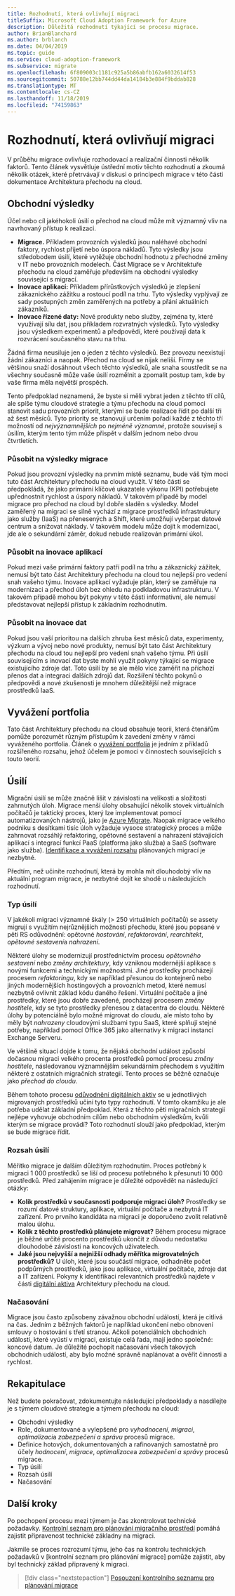 ```yaml
---
title: Rozhodnutí, která ovlivňují migraci
titleSuffix: Microsoft Cloud Adoption Framework for Azure
description: Důležitá rozhodnutí týkající se procesu migrace.
author: BrianBlanchard
ms.author: brblanch
ms.date: 04/04/2019
ms.topic: guide
ms.service: cloud-adoption-framework
ms.subservice: migrate
ms.openlocfilehash: 6f809003c1181c925a5b86abfb162a6032614f53
ms.sourcegitcommit: 50788e12bb744dd44da14184b3e884f9bddab828
ms.translationtype: MT
ms.contentlocale: cs-CZ
ms.lasthandoff: 11/18/2019
ms.locfileid: "74159863"
---
```

# <a name="decisions-that-affect-migration"></a>Rozhodnutí, která ovlivňují migraci

V průběhu migrace ovlivňuje rozhodovací a realizační činnosti několik faktorů. Tento článek vysvětluje ústřední motiv těchto rozhodnutí a zkoumá několik otázek, které přetrvávají v diskusi o principech migrace v této části dokumentace Architektura přechodu na cloud.

## <a name="business-outcomes"></a>Obchodní výsledky

Účel nebo cíl jakéhokoli úsilí o přechod na cloud může mít významný vliv na navrhovaný přístup k realizaci.

- **Migrace.** Příkladem provozních výsledků jsou naléhavé obchodní faktory, rychlost přijetí nebo úspora nákladů. Tyto výsledky jsou středobodem úsilí, které vytěžuje obchodní hodnotu z přechodné změny v IT nebo provozních modelech. Část Migrace se v Architektuře přechodu na cloud zaměřuje především na obchodní výsledky související s migrací.
- **Inovace aplikací:** Příkladem přírůstkových výsledků je zlepšení zákaznického zážitku a rostoucí podíl na trhu. Tyto výsledky vyplývají ze sady postupných změn zaměřených na potřeby a přání aktuálních zákazníků.
- **Inovace řízené daty:** Nové produkty nebo služby, zejména ty, které využívají sílu dat, jsou příkladem rozvratných výsledků. Tyto výsledky jsou výsledkem experimentů a předpovědí, které používají data k rozvrácení současného stavu na trhu.

Žádná firma neusiluje jen o jeden z těchto výsledků. Bez provozu neexistují žádní zákazníci a naopak. Přechod na cloud se nijak neliší. Firmy se většinou snaží dosáhnout všech těchto výsledků, ale snaha soustředit se na všechny současně může vaše úsilí rozmělnit a zpomalit postup tam, kde by vaše firma měla největší prospěch.

Tento předpoklad neznamená, že byste si měli vybrat jeden z těchto tří cílů, ale spíše týmu cloudové strategie a týmu přechodu na cloud pomoci stanovit sadu provozních priorit, kterými se bude realizace řídit po další tři až šest měsíců. Tyto priority se stanovují určením pořadí každé z těchto tří možností od *nejvýznamnějších* po *nejméně významné*, protože souvisejí s úsilím, kterým tento tým může přispět v dalším jednom nebo dvou čtvrtletích.

### <a name="act-on-migration-outcomes"></a>Působit na výsledky migrace

Pokud jsou provozní výsledky na prvním místě seznamu, bude váš tým moci tuto část Architektury přechodu na cloud využít. V této části se předpokládá, že jako primární klíčové ukazatele výkonu (KPI) potřebujete upřednostnit rychlost a úspory nákladů. V takovém případě by model migrace pro přechod na cloud byl dobře sladěn s výsledky. Model zaměřený na migraci se silně vychází z migrace prostředků infrastruktury jako služby (IaaS) na přenesených a Shift, které umožňují vyčerpat datové centrum a snižovat náklady. V takovém modelu může dojít k modernizaci, jde ale o sekundární záměr, dokud nebude realizován primární úkol.

### <a name="act-on-application-innovations"></a>Působit na inovace aplikací

Pokud mezi vaše primární faktory patří podíl na trhu a zákaznický zážitek, nemusí být tato část Architektury přechodu na cloud tou nejlepší pro vedení snah vašeho týmu. Inovace aplikací vyžaduje plán, který se zaměřuje na modernizaci a přechod úloh bez ohledu na podkladovou infrastrukturu. V takovém případě mohou být pokyny v této části informativní, ale nemusí představovat nejlepší přístup k základním rozhodnutím.

### <a name="act-on-data-innovations"></a>Působit na inovace dat

Pokud jsou vaší prioritou na dalších zhruba šest měsíců data, experimenty, výzkum a vývoj nebo nové produkty, nemusí být tato část Architektury přechodu na cloud tou nejlepší pro vedení snah vašeho týmu. Při úsilí souvisejícím s inovací dat byste mohli využít pokyny týkající se migrace existujícího zdroje dat. Toto úsilí by se ale mělo více zaměřit na příchozí přenos dat a integraci dalších zdrojů dat. Rozšíření těchto pokynů o předpovědi a nové zkušenosti je mnohem důležitější než migrace prostředků IaaS.

## <a name="balance-the-portfolio"></a>Vyvážení portfolia

Tato část Architektury přechodu na cloud obsahuje teorii, která čtenářům pomůže porozumět různým přístupům k zavedení změny v rámci vyváženého portfolia. Článek o [vyvážení portfolia](../../expanded-scope/balance-the-portfolio.md) je jedním z příkladů rozšířeného rozsahu, jehož účelem je pomoci v činnostech souvisejících s touto teorií.

## <a name="effort"></a>Úsilí

Migrační úsilí se může značně lišit v závislosti na velikosti a složitosti zahrnutých úloh. Migrace menší úlohy obsahující několik stovek virtuálních počítačů je taktický proces, který lze implementovat pomocí automatizovaných nástrojů, jako je [Azure Migrate](https://docs.microsoft.com/azure/migrate/migrate-overview). Naopak migrace velkého podniku s desítkami tisíc úloh vyžaduje vysoce strategický proces a může zahrnovat rozsáhlý refaktoring, opětovné sestavení a nahrazení stávajících aplikací s integrací funkcí PaaS (platforma jako služba) a SaaS (software jako služba). [Identifikace a vyvážení rozsahu](../../expanded-scope/balance-the-portfolio.md) plánovaných migrací je nezbytné.

Předtím, než učiníte rozhodnutí, která by mohla mít dlouhodobý vliv na aktuální program migrace, je nezbytné dojít ke shodě u následujících rozhodnutí.

### <a name="effort-type"></a>Typ úsilí

V jakékoli migraci významné škály (> 250 virtuálních počítačů) se assety migrují s využitím nejrůznějších možností přechodu, které jsou popsané v pěti RS odůvodnění: opětovné *hostování*, *refaktorování*, *rearchitekt*, *opětovné sestavení*a *nahrazení*.

Některé úlohy se modernizují prostřednictvím procesu *opětovného sestavení* nebo *změny architektury*, kdy vzniknou modernější aplikace s novými funkcemi a technickými možnostmi. Jiné prostředky procházejí procesem *refaktoringu*, kdy se například přesunou do kontejnerů nebo jiných modernějších hostingových a provozních metod, které nemusí nezbytně ovlivnit základ kódu daného řešení. Virtuální počítače a jiné prostředky, které jsou dobře zavedené, procházejí procesem *změny hostitele*, kdy se tyto prostředky přenesou z datacentra do cloudu. Některé úlohy by potenciálně bylo možné migrovat do cloudu, ale místo toho by měly být *nahrazeny* cloudovými službami typu SaaS, které splňují stejné potřeby, například pomocí Office 365 jako alternativy k migraci instancí Exchange Serveru.

Ve většině situací dojde k tomu, že nějaká obchodní událost způsobí dočasnou migraci velkého procenta prostředků pomocí procesu *změny hostitele*, následovanou významnějším sekundárním přechodem s využitím některé z ostatních migračních strategií. Tento proces se běžně označuje jako *přechod do cloudu*.

Během tohoto procesu [odůvodnění digitálních aktiv](../../../digital-estate/calculate.md) se u jednotlivých migrovaných prostředků učiní tyto typy rozhodnutí. V tomto okamžiku je ale potřeba udělat základní předpoklad. Která z těchto pěti migračních strategií nejlépe vyhovuje obchodním cílům nebo obchodním výsledkům, kvůli kterým se migrace provádí? Toto rozhodnutí slouží jako předpoklad, kterým se bude migrace řídit.

### <a name="effort-scale"></a>Rozsah úsilí

Měřítko migrace je dalším důležitým rozhodnutím. Proces potřebný k migraci 1 000 prostředků se liší od procesu potřebného k přesunutí 10 000 prostředků. Před zahájením migrace je důležité odpovědět na následující otázky:

- **Kolik prostředků v současnosti podporuje migraci úloh?** Prostředky se rozumí datové struktury, aplikace, virtuální počítače a nezbytná IT zařízení. Pro prvního kandidáta na migraci je doporučeno zvolit relativně malou úlohu.
- **Kolik z těchto prostředků plánujete migrovat?** Během procesu migrace je běžné určité procento prostředků ukončit z důvodu nedostatku dlouhodobé závislosti na koncových uživatelech.
- **Jaké jsou nejvyšší a nejnižší odhady měřítka migrovatelných prostředků?** U úloh, které jsou součástí migrace, odhadněte počet podpůrných prostředků, jako jsou aplikace, virtuální počítače, zdroje dat a IT zařízení. Pokyny k identifikaci relevantních prostředků najdete v části [digitální aktiva](../../../digital-estate/index.md) Architektury přechodu na cloud.

### <a name="effort-timing"></a>Načasování

Migrace jsou často způsobeny závažnou obchodní událostí, která je citlivá na čas. Jedním z běžných faktorů je například ukončení nebo obnovení smlouvy o hostování s třetí stranou. Ačkoli potenciálních obchodních událostí, které vyústí v migraci, existuje celá řada, mají jedno společné: koncové datum. Je důležité pochopit načasování všech takových obchodních událostí, aby bylo možné správně naplánovat a ověřit činnosti a rychlost.

## <a name="recap"></a>Rekapitulace

Než budete pokračovat, zdokumentujte následující předpoklady a nasdílejte je s týmem cloudové strategie a týmem přechodu na cloud:

- Obchodní výsledky
- Role, dokumentované a vylepšené pro *vyhodnocení*, *migraci*, *optimalizaci*a *zabezpečení a správu* procesů migrace.
- Definice hotových, dokumentovaných a rafinovaných samostatně pro účely *hodnocení*, *migrace*, *optimalizace*a *zabezpečení a správy* procesů migrace.
- Typ úsilí
- Rozsah úsilí
- Načasování

## <a name="next-steps"></a>Další kroky

Po pochopení procesu mezi týmem je čas zkontrolovat technické požadavky. [Kontrolní seznam pro plánování migračního prostředí](./planning-checklist.md) pomáhá zajistit připravenost technické základny na migraci.

Jakmile se proces rozrozumí týmu, jeho čas na kontrolu technických požadavků v [kontrolní seznam pro plánování migrace] pomůže zajistit, aby byl technický základ připravený k migraci.

> [!div class="nextstepaction"]
> [Posouzení kontrolního seznamu pro plánování migrace](./planning-checklist.md)
